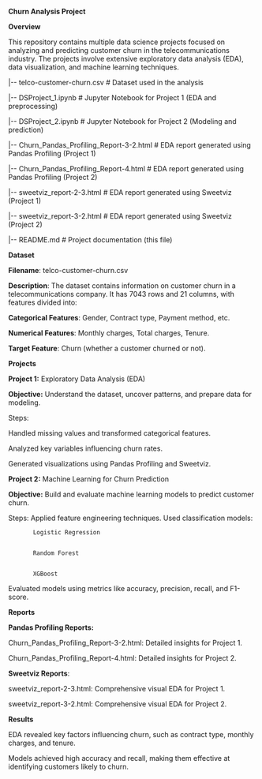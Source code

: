 **Churn Analysis Project**


**Overview**

This repository contains multiple data science projects focused on analyzing and predicting customer churn in the telecommunications industry. The projects involve extensive exploratory data analysis (EDA), data visualization, and machine learning techniques.


|-- telco-customer-churn.csv           # Dataset used in the analysis


|-- DSProject_1.ipynb                  # Jupyter Notebook for Project 1 (EDA and preprocessing)


|-- DSProject_2.ipynb                  # Jupyter Notebook for Project 2 (Modeling and prediction)


|-- Churn_Pandas_Profiling_Report-3-2.html   # EDA report generated using Pandas Profiling (Project 1)


|-- Churn_Pandas_Profiling_Report-4.html     # EDA report generated using Pandas Profiling (Project 2)


|-- sweetviz_report-2-3.html           # EDA report generated using Sweetviz (Project 1)


|-- sweetviz_report-3-2.html           # EDA report generated using Sweetviz (Project 2)


|-- README.md                          # Project documentation (this file)


**Dataset**

**Filename**: telco-customer-churn.csv

**Description**: The dataset contains information on customer churn in a telecommunications company. It has 7043 rows and 21 columns, with features divided into:

  **Categorical Features**: Gender, Contract type, Payment method, etc.


  **Numerical Features**: Monthly charges, Total charges, Tenure.


  **Target Feature**: Churn (whether a customer churned or not).


**Projects**



**Project 1:** Exploratory Data Analysis (EDA)


**Objective:** Understand the dataset, uncover patterns, and prepare data for modeling.


Steps:


   Handled missing values and transformed categorical features.


   Analyzed key variables influencing churn rates.


   Generated visualizations using Pandas Profiling and Sweetviz.

**Project 2:** Machine Learning for Churn Prediction


**Objective:** Build and evaluate machine learning models to predict customer churn.


Steps:
   Applied feature engineering techniques.
   Used classification models:


           Logistic Regression


           Random Forest


           XGBoost


Evaluated models using metrics like accuracy, precision, recall, and F1-score.


**Reports**

**Pandas Profiling Reports:**


Churn_Pandas_Profiling_Report-3-2.html: Detailed insights for Project 1.


Churn_Pandas_Profiling_Report-4.html: Detailed insights for Project 2.


**Sweetviz Reports**:


sweetviz_report-2-3.html: Comprehensive visual EDA for Project 1.


sweetviz_report-3-2.html: Comprehensive visual EDA for Project 2.

**Results**



EDA revealed key factors influencing churn, such as contract type, monthly charges, and tenure.


Models achieved high accuracy and recall, making them effective at identifying customers likely to churn.










